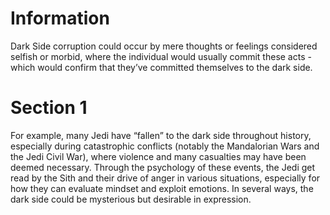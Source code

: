 # Information

Dark Side corruption could occur by mere thoughts or feelings considered selfish or morbid, where the individual would usually commit these acts - which would confirm that they’ve committed themselves to the dark side.

# Section 1

For example, many Jedi have “fallen” to the dark side throughout history, especially during catastrophic conflicts (notably the Mandalorian Wars and the Jedi Civil War), where violence and many casualties may have been deemed necessary.
Through the psychology of these events, the Jedi get read by the Sith and their drive of anger in various situations, especially for how they can evaluate mindset and exploit emotions.
In several ways, the dark side could be mysterious but desirable in expression.
